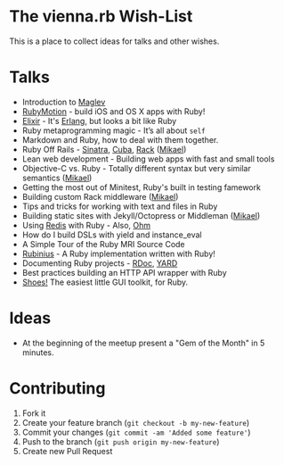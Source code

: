 The vienna.rb Wish-List
=======================

This is a place to collect ideas for talks and other wishes.


Talks
=====

 * Introduction to [Maglev](http://maglev.github.io/)
 * [RubyMotion](http://www.rubymotion.com/) - build iOS and OS X apps with Ruby!
 * [Elixir](http://elixir-lang.org/) - It's [Erlang](http://www.erlang.org), but looks a bit like Ruby
 * Ruby metaprogramming magic - It’s all about `self`
 * Markdown and Ruby, how to deal with them together.
 * Ruby Off Rails - [Sinatra](http://www.sinatrarb.com), [Cuba](http://cuba.is), [Rack](http://rack.github.io) ([Mikael](https://github.com/kmikael/))
 * Lean web development - Building web apps with fast and small tools
 * Objective-C vs. Ruby - Totally different syntax but very similar semantics ([Mikael](https://github.com/kmikael/))
 * Getting the most out of Minitest, Ruby's built in testing famework
 * Building custom Rack middleware ([Mikael](https://github.com/kmikael/))
 * Tips and tricks for working with text and files in Ruby
 * Building static sites with Jekyll/Octopress or Middleman ([Mikael](https://github.com/kmikael/))
 * Using [Redis](http://redis.io) with Ruby - Also, [Ohm](https://github.com/soveran/ohm)
 * How do I build DSLs with yield and instance_eval
 * A Simple Tour of the Ruby MRI Source Code
 * [Rubinius](http://rubini.us) - A Ruby implementation written with Ruby!
 * Documenting Ruby projects - [RDoc](http://rdoc.rubyforge.org), [YARD](http://yardoc.org)
 * Best practices building an HTTP API wrapper with Ruby
 * [Shoes!](http://shoesrb.com) The easiest little GUI toolkit, for Ruby.


Ideas
=====

 * At the beginning of the meetup present a "Gem of the Month" in 5 minutes.


Contributing
==========

1. Fork it
2. Create your feature branch (`git checkout -b my-new-feature`)
3. Commit your changes (`git commit -am 'Added some feature'`)
4. Push to the branch (`git push origin my-new-feature`)
5. Create new Pull Request
